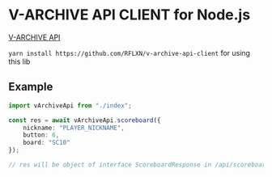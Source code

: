 # V-ARCHIVE API CLIENT for Node.js

[V-ARCHIVE API](https://github.com/djmax-in/openapi)

`yarn install https://github.com/RFLXN/v-archive-api-client`
for using this lib

## Example

```typescript
import vArchiveApi from "./index";

const res = await vArchiveApi.scoreboard({
    nickname: "PLAYER_NICKNAME",
    button: 6,
    board: "SC10"
});

// res will be object of interface ScoreboardResponse in /api/scoreboard.ts

```
